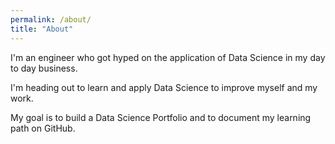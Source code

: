 ```yaml
---
permalink: /about/
title: "About"
---
```

I'm an engineer who got hyped on the application of Data Science in my day to day business. 

I'm heading out to learn and apply Data Science to improve myself and my work. 

My goal is to build a Data Science Portfolio and to document my learning path on GitHub.
